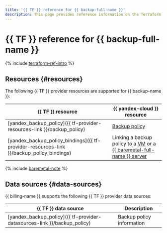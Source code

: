 ```yaml
---
title: '{{ TF }} reference for {{ backup-full-name }}'
description: This page provides reference information on the Terraform provider resources supported for {{ backup-name }}.
---
```


# {{ TF }} reference for {{ backup-full-name }}

{% include [terraform-ref-intro](../_includes/terraform-ref-intro.md) %}

## Resources {#resources}

The following {{ TF }} provider resources are supported for {{ backup-name }}:

| **{{ TF }} resource** | **{{ yandex-cloud }} resource** |
| --- | --- |
| [yandex_backup_policy]({{ tf-provider-resources-link }}/backup_policy) | [Backup policy](./concepts/policy.md) |
| [yandex_backup_policy_bindings]({{ tf-provider-resources-link }}/backup_policy_bindings) | Linking a backup policy to a [VM](../compute/concepts/vm.md) or a [{{ baremetal-full-name }} server](../baremetal/concepts/servers.md) |

{% include [baremetal-note](../_includes/backup/baremetal-note.md) %}


## Data sources {#data-sources}

{{ billing-name }} supports the following {{ TF }} provider data sources:

| **{{ TF }} data source** | **Description** |
| --- | --- |
| [yandex_backup_policy]({{ tf-provider-datasources-link }}/backup_policy) | Backup policy information |